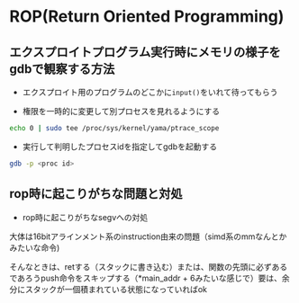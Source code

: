 # ROP(Return Oriented Programming)

## エクスプロイトプログラム実行時にメモリの様子をgdbで観察する方法

- エクスプロイト用のプログラムのどこかに`input()`をいれて待ってもらう

- 権限を一時的に変更して別プロセスを見れるようにする

```bash
echo 0 | sudo tee /proc/sys/kernel/yama/ptrace_scope
```

- 実行して判明したプロセスidを指定してgdbを起動する

```bash
gdb -p <proc id>
```

## rop時に起こりがちな問題と対処

- rop時に起こりがちなsegvへの対処

大体は16bitアラインメント系のinstruction由来の問題（simd系のmmなんとかみたいな命令)

そんなときは、retする（スタックに書き込む）または、関数の先頭に必ずあるであろうpush命令をスキップする（*main_addr + 6みたいな感じで）要は、余分にスタックが一個積まれている状態になっていればok
